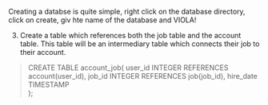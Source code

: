 Creating a databse is quite simple, right click on the database directory, click on create, giv hte name of the database and VIOLA!

3. Create a table which references both the job table and the account table. This table will be an intermediary table which connects their job to their account. 

>CREATE TABLE account_job(
>	user_id INTEGER REFERENCES account(user_id),
>	job_id INTEGER REFERENCES job(job_id),
>	hire_date TIMESTAMP 	
>);
